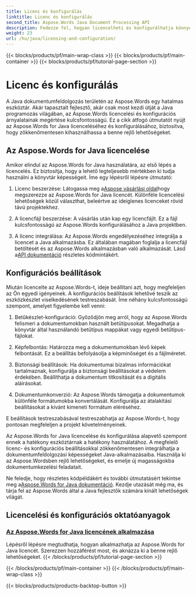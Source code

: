 ```yaml
---
title: Licenc és konfigurálás
linktitle: Licenc és konfigurálás
second_title: Aspose.Words Java Document Processing API
description: Fedezze fel, hogyan licencelheti és konfigurálhatja könnyedén az Aspose.Words for Java alkalmazást. Merüljön el a Java-alkalmazások dokumentumfeldolgozásához szükséges hatékony eszközkészlet beállításának bonyolultságában.
weight: 23
url: /hu/java/licensing-and-configuration/
---
```


{{< blocks/products/pf/main-wrap-class >}}
{{< blocks/products/pf/main-container >}}
{{< blocks/products/pf/tutorial-page-section >}}

# Licenc és konfigurálás

A Java dokumentumfeldolgozás területén az Aspose.Words egy hatalmas eszköztár. Akár tapasztalt fejlesztő, akár csak most kezdi útját a Java programozás világában, az Aspose.Words licencelési és konfigurációs árnyalatainak megértése kulcsfontosságú. Ez a cikk átfogó útmutatót nyújt az Aspose.Words for Java licenceléséhez és konfigurálásához, biztosítva, hogy zökkenőmentesen kihasználhassa a benne rejlő lehetőségeket.

## Az Aspose.Words for Java licencelése

Amikor elindul az Aspose.Words for Java használatára, az első lépés a licencelés. Ez biztosítja, hogy a lehető legteljesebb mértékben ki tudja használni a könyvtár képességeit. Íme egy lépésről lépésre útmutató:

1.  Licenc beszerzése: Látogassa meg a[Aspose vásárlási oldal](https://purchase.aspose.com/buy)hogy megszerezze az Aspose.Words for Java licencét. Különféle licencelési lehetőségek közül választhat, beleértve az ideiglenes licenceket rövid távú projektekhez.

2. A licencfájl beszerzése: A vásárlás után kap egy licencfájlt. Ez a fájl kulcsfontosságú az Aspose.Words konfigurálásához a Java projektben.

3.  A licenc integrálása: Az Aspose.Words engedélyezéséhez integrálja a licencet a Java alkalmazásba. Ez általában magában foglalja a licencfájl betöltését és az Aspose.Words alkalmazásban való alkalmazását. Lásd a[API dokumentáció](https://reference.aspose.com/words/java/) részletes kódmintákért.

## Konfigurációs beállítások

Miután licencelte az Aspose.Words-t, ideje beállítani azt, hogy megfeleljen az Ön egyedi igényeinek. A konfigurációs beállítások lehetővé teszik az eszközkészlet viselkedésének testreszabását. Íme néhány kulcsfontosságú szempont, amelyet figyelembe kell venni:

1. Betűkészlet-konfiguráció: Győződjön meg arról, hogy az Aspose.Words felismeri a dokumentumokban használt betűtípusokat. Megadhatja a könyvtár által használandó betűtípus mappákat vagy egyedi betűtípus-fájlokat.

2. Képfelbontás: Határozza meg a dokumentumokban lévő képek felbontását. Ez a beállítás befolyásolja a képminőséget és a fájlméretet.

3. Biztonsági beállítások: Ha dokumentumai bizalmas információkat tartalmaznak, konfigurálja a biztonsági beállításokat a védelem érdekében. Beállíthatja a dokumentum titkosítását és a digitális aláírásokat.

4. Dokumentumkonverzió: Az Aspose.Words támogatja a dokumentumok különféle formátumokba konvertálását. Konfigurálja az átalakítási beállításokat a kívánt kimeneti formátum eléréséhez.

E beállítások testreszabásával testreszabhatja az Aspose.Words-t, hogy pontosan megfeleljen a projekt követelményeinek.

Az Aspose.Words for Java licencelése és konfigurálása alapvető szempont ennek a hatékony eszköztárnak a hatékony használatához. A megfelelő licenc- és konfigurációs beállításokkal zökkenőmentesen integrálhatja a dokumentumfeldolgozási képességeket Java-alkalmazásaiba. Használja ki az Aspose.Wordsben rejlő lehetőségeket, és emelje új magasságokba dokumentumkezelési feladatait.

 Ne feledje, hogy részletes kódpéldákért és további útmutatásért tekintse meg a[Aspose.Words for Java dokumentáció](https://reference.aspose.com/words/java/). Kezdje utazását még ma, és tárja fel az Aspose.Words által a Java fejlesztők számára kínált lehetőségek világát.

## Licencelési és konfigurációs oktatóanyagok
### [Az Aspose.Words for Java licencének alkalmazása](./applying-licensing/)
Lépésről lépésre megtudhatja, hogyan alkalmazhatja az Aspose.Words for Java licencét. Szerezzen hozzáférést most, és aknázza ki a benne rejlő lehetőségeket.
{{< /blocks/products/pf/tutorial-page-section >}}

{{< /blocks/products/pf/main-container >}}
{{< /blocks/products/pf/main-wrap-class >}}

{{< blocks/products/products-backtop-button >}}
